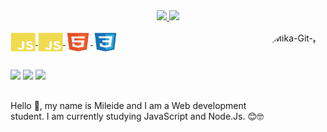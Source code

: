 <div align="center">
  <a href="https://github.com/Mileide-Mikka">
  <img height="180em" src="https://github-readme-stats.vercel.app/api?username=Mileide-Mikka&show_icons=true&theme=onedark&include_all_commits=true&count_private=true"/>
  <img height="180em" src="https://github-readme-stats.vercel.app/api/top-langs/?username=Mileide-Mikka&layout=compact&langs_count=7&theme=onedark"/>
</div>

  <div style="display: inline_block"><br>
    <img align="center" alt="Mikka-Node-JS" height="30" width="40" src="https://raw.githubusercontent.com/devicons/devicon/master/icons/javascript/javascript-plain.svg">
  <img align="center" alt="Mikka-Js" height="30" width="40" src="https://raw.githubusercontent.com/devicons/devicon/master/icons/javascript/javascript-plain.svg">
  <img align="center" alt="Mikka-HTML" height="30" width="40" src="https://raw.githubusercontent.com/devicons/devicon/master/icons/html5/html5-original.svg">
  <img align="center" alt="Mikka-CSS" height="30" width="40" src="https://raw.githubusercontent.com/devicons/devicon/master/icons/css3/css3-original.svg">
  <img align="right" alt="Mika-Git-pic" height="150" style="border-radius:50px;" src="https://media.giphy.com/media/NlDbMQMsLo5b14zy0s/giphy.gif">
</div>
  
  ##
  
  <div>
      <a href="https://www.instagram.com/mikasa_mileide/" target="_blank"><img src="https://img.shields.io/badge/-Instagram-%23E4405F?style=for-the-badge&logo=instagram&logoColor=white" target="_blank"></a> 
  <a href="https://www.linkedin.com/in/mileide-silva-de-arruda/" target="_blank"><img src="https://img.shields.io/badge/-LinkedIn-%230077B5?style=for-the-badge&logo=linkedin&logoColor=white" target="_blank"></a>
      <a href="https://www.instagram.com/nerd.dev_girl/" target="_blank"><img src="https://img.shields.io/badge/-Instagram-%23E4405F?style=for-the-badge&logo=instagram&logoColor=white" target="_blank"></a> 
 </div>
  
  ##
  
  Hello 👋, my name is Mileide and I am a Web development student. I am currently studying JavaScript and Node.Js. 😊🤓
